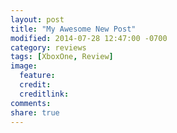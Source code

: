 ```yaml
---
layout: post
title: "My Awesome New Post"
modified: 2014-07-28 12:47:00 -0700
category: reviews
tags: [XboxOne, Review]
image:
  feature: 
  credit: 
  creditlink: 
comments: 
share: true
---
```


